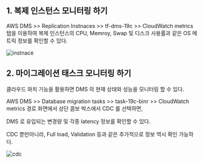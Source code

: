 ## 1. 복제 인스턴스 모니터링 하기 ##

AWS DMS >> Replication Instnaces >> tf-dms-19c >> CloudWatch metrics 탭을 이용하여 복제 인스턴스의 CPU, Memroy, Swap 및 디스크 사용률과 같은 OS 메트릭 정보를 확인할 수 있다. 

![instnace](https://github.com/gnosia93/postgres-terraform/blob/main/dms/images/dms-monitoring-instance.png)




## 2. 마이그레이션 태스크 모니터링 하기 ##

클라우드 와치 기능을 활용하면 DMS 의 현재 상태와 성능을 모니터링 할 수 있다.

AWS DMS >> Database migration tasks >> task-19c-binr >> CloudWatch metrics 경로 화면에서 상단 콤보 박스에서 CDC 를 선택하면,

DMS 로 유입되는 변경량 및 각종 latency 정보를 확인할 수 있다. 

CDC 뿐만아니라, Full load, Validation 등과 같은 추가적으로 정보 역시 확인 가능하다. 

![cdc](https://github.com/gnosia93/postgres-terraform/blob/main/dms/images/dms-monitoring-cdc.png)



